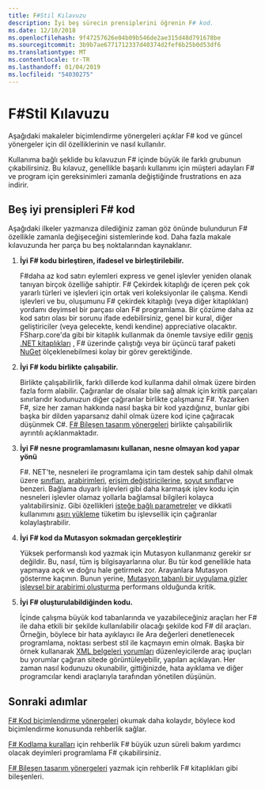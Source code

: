 ```yaml
---
title: F#Stil Kılavuzu
description: İyi beş sürecin prensiplerini öğrenin F# kod.
ms.date: 12/10/2018
ms.openlocfilehash: 9f47257626e04b09b546de2ae315d48d791678be
ms.sourcegitcommit: 3b9b7ae6771712337d40374d2fef6b25b0d53df6
ms.translationtype: MT
ms.contentlocale: tr-TR
ms.lasthandoff: 01/04/2019
ms.locfileid: "54030275"
---
```

# <a name="f-style-guide"></a>F#Stil Kılavuzu

Aşağıdaki makaleler biçimlendirme yönergeleri açıklar F# kod ve güncel yönergeler için dil özelliklerinin ve nasıl kullanılır.

Kullanıma bağlı şeklide bu kılavuzun F# içinde büyük ile farklı grubunun çıkabilirsiniz. Bu kılavuz, genellikle başarılı kullanımı için müşteri adayları F# ve program için gereksinimleri zamanla değiştiğinde frustrations en aza indirir.

## <a name="five-principles-of-good-f-code"></a>Beş iyi prensipleri F# kod

Aşağıdaki ilkeler yazmanıza dilediğiniz zaman göz önünde bulundurun F# özellikle zamanla değişeceğini sistemlerinde kod. Daha fazla makale kılavuzunda her parça bu beş noktalarından kaynaklanır.

1. **İyi F# kodu birleştiren, ifadesel ve birleştirilebilir.**

    F#daha az kod satırı eylemleri express ve genel işlevler yeniden olanak tanıyan birçok özelliğe sahiptir. F# Çekirdek kitaplığı de içeren pek çok yararlı türleri ve işlevleri için ortak veri koleksiyonlar ile çalışma. Kendi işlevleri ve bu, oluşumunu F# çekirdek kitaplığı (veya diğer kitaplıkları) yordamı deyimsel bir parçası olan F# programlama. Bir çözüme daha az kod satırı olası bir sorunu ifade edebilirsiniz, genel bir kural, diğer geliştiriciler (veya gelecekte, kendi kendine) appreciative olacaktır. FSharp.core'da gibi bir kitaplık kullanmak da önemle tavsiye edilir [geniş .NET kitaplıkları](../../../api/index.md) , F# üzerinde çalıştığı veya bir üçüncü taraf paketi [NuGet](https://www.nuget.org/) ölçeklenebilmesi kolay bir görev gerektiğinde.

2. **İyi F# kodu birlikte çalışabilir.**

    Birlikte çalışabilirlik, farklı dillerde kod kullanma dahil olmak üzere birden fazla form alabilir. Çağıranlar de olsalar bile sağ almak için kritik parçaları sınırlarıdır kodunuzun diğer çağıranlar birlikte çalışmanız F#. Yazarken F#, size her zaman hakkında nasıl başka bir kod yazdığınız, bunlar gibi başka bir dilden yaparsanız dahil olmak üzere kod içine çağıracak düşünmek C#. [ F# Bileşen tasarım yönergeleri](component-design-guidelines.md) birlikte çalışabilirlik ayrıntılı açıklanmaktadır.

3. **İyi F# nesne programlamasını kullanan, nesne olmayan kod yapar yönü**

    F#. NET'te, nesneleri ile programlama için tam destek sahip dahil olmak üzere [sınıfları](../language-reference/classes.md), [arabirimleri](../language-reference/interfaces.md), [erişim değiştiricilerine](../language-reference/access-control.md), [soyut sınıflar](../language-reference/abstract-classes.md)ve benzeri. Bağlama duyarlı işlevleri gibi daha karmaşık işlev kodu için nesneleri işlevler olamaz yollarla bağlamsal bilgileri kolayca yalıtabilirsiniz. Gibi özellikleri [isteğe bağlı parametreler](../language-reference/members/methods.md#optional-arguments) ve dikkatli kullanımını [aşırı yükleme](../language-reference/members/methods.md#overloaded-methods) tüketim bu işlevsellik için çağıranlar kolaylaştırabilir.

4. **İyi F# kod da Mutasyon sokmadan gerçekleştirir**

    Yüksek performanslı kod yazmak için Mutasyon kullanmanız gerekir sır değildir. Bu, nasıl, tüm iş bilgisayarlarına olur. Bu tür kod genellikle hata yapmaya açık ve doğru hale getirmek zor. Arayanlara Mutasyon gösterme kaçının. Bunun yerine, [Mutasyon tabanlı bir uygulama gizler işlevsel bir arabirimi oluşturma](conventions.md#performance) performans olduğunda kritik.

5. **İyi F# oluşturulabildiğinden kodu.**

    İçinde çalışma büyük kod tabanlarında ve yazabileceğiniz araçları her F# ile daha etkili bir şekilde kullanılabilir olacağı şekilde kod F# dil araçları. Örneğin, böylece bir hata ayıklayıcı ile Ara değerleri denetlenecek programlama, noktası serbest stil ile kaçmayın emin olmak. Başka bir örnek kullanarak [XML belgeleri yorumları](../language-reference/xml-documentation.md) düzenleyicilerde araç ipuçları bu yorumlar çağıran sitede görüntüleyebilir, yapıları açıklayan. Her zaman nasıl kodunuzu okunabilir, gittiğinizde, hata ayıklama ve diğer programcılar kendi araçlarıyla tarafından yönetilen düşünün.

## <a name="next-steps"></a>Sonraki adımlar

[ F# Kod biçimlendirme yönergeleri](formatting.md) okumak daha kolaydır, böylece kod biçimlendirme konusunda rehberlik sağlar.

[ F# Kodlama kuralları](conventions.md) için rehberlik F# büyük uzun süreli bakım yardımcı olacak deyimleri programlama F# çıkabilirsiniz.

[ F# Bileşen tasarım yönergeleri](component-design-guidelines.md) yazmak için rehberlik F# kitaplıkları gibi bileşenleri.
